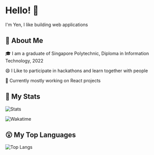 # Hello! 👋

I'm Yen, I like building web applications

## 🧐 About Me

🎓 I am a graduate of Singapore Polytechnic, Diploma in Information Technology, 2022

😄 I Like to participate in hackathons and learn together with people

🤖 Currently mostly working on React projects

## 🤪 My Stats

![Stats](https://github-readme-stats.vercel.app/api?username=lly02)

![Wakatime](https://github-readme-stats.vercel.app/api/wakatime?username=lly)

## 😮 My Top Languages

![Top Langs](https://github-readme-stats.vercel.app/api/top-langs/?username=lly02&layout=compact)

